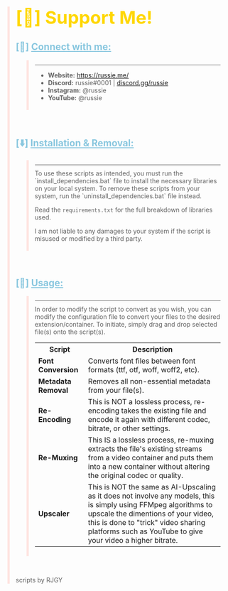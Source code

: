 <style>
    hr {
        margin-top: 5px;
        margin-bottom: 10px;
        height: 1px; 
        border: none;
        background-color: #555; 
    }
</style>

<blockquote style="border-left: 5px solid #ffe4e1;">

<b> <h1 style="font-size: 40px; color: #FFD700;">[💮] Support Me!</h1> </b>

<h2 style="color: #89C7DF; font-weight: bold;"><span>[📢]</span> <span style="text-decoration: underline;">Connect with me:</span></h2>
<blockquote style="padding-bottom: 5px; padding-top: 5px; border-left: 5px solid #ffe4e1;">
<hr>
<ul style="padding-left: 30px;">
    <li><strong>Website:</strong> <a href="https://russie.me/">https://russie.me/</a></li>
    <li><strong>Discord:</strong> russie#0001 | <a href="https://discord.gg/russie">discord.gg/russie</a></li>
    <li><strong>Instagram:</strong> @russie</li>
    <li><strong>YouTube:</strong> @russie</li>
</ul>
</blockquote>

<br>

<h2 style="color: #89C7DF; font-weight: bold;"><span>[⬇️]</span> <span style="text-decoration: underline;">Installation & Removal:</span></h2>
<blockquote style="padding-bottom: 5px; padding-top: 5px; border-left: 5px solid #ffe4e1;">
<hr>
To use these scripts as intended, you must run the `install_dependencies.bat` file to install the necessary libraries on your local system. To remove these scripts from your system, run the `uninstall_dependencies.bat` file instead.

Read the `requirements.txt` for the full breakdown of libraries used.

I am not liable to any damages to your system if the script is misused or modified by a third party. 
</blockquote>

<br>

<h2 style="color: #89C7DF; font-weight: bold;"><span>[🔧]</span> <span style="text-decoration: underline;">Usage:</span></h2>
<blockquote style="padding-bottom: 5px; padding-top: 5px; border-left: 5px solid #ffe4e1;">
<hr>
In order to modify the script to convert as you wish, you can modify the configuration file to convert your files to the desired extension/container. To initiate, simply drag and drop selected file(s) onto the script(s).

<br>

<table>
    <tr>
        <th>Script</th>
        <th>Description</th>
    </tr>
        <tr>
        <td><strong>Font Conversion</strong></td>
        <td>Converts font files between font formats (ttf, otf, woff, woff2, etc).</td>
    </tr>
            <tr>
        <td><strong>Metadata Removal</strong></td>
        <td>Removes all non-essential metadata from your file(s).</td>
    </tr>
            <tr>
        <td><strong>Re-Encoding</strong></td>
        <td>This is NOT a lossless process, re-encoding takes the existing file and encode it again with different codec, bitrate, or other settings.</td>
    </tr>
            <tr>
        <td><strong>Re-Muxing</strong></td>
        <td>This IS a lossless process, re-muxing extracts the file's existing streams from a video container and puts them into a new container without altering the original codec or quality.</td>
    </tr>
            <tr>
        <td><strong>Upscaler</strong></td>
        <td>This is NOT the same as AI-Upscaling as it does not involve any models, this is simply using FFMpeg algorithms to upscale the dimentions of your video, this is done to "trick" video sharing platforms such as YouTube to give your video a higher bitrate.</td>
</table>
</blockquote>
<br>

scripts by RJGY
</blockquote>